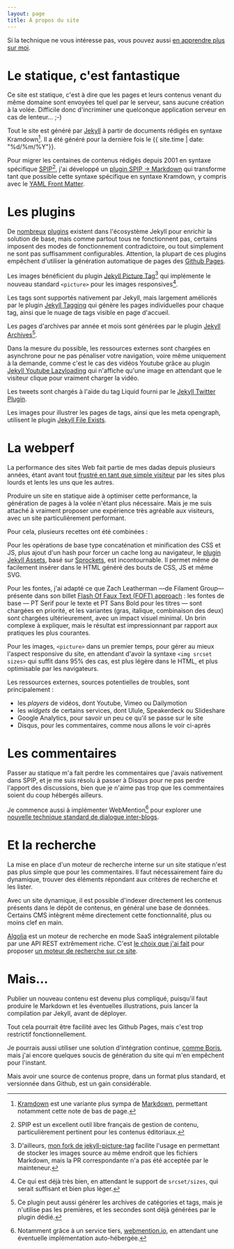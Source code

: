```yaml
---
layout: page
title: À propos du site
---
```


Si la technique ne vous intéresse pas, vous pouvez aussi [en apprendre plus sur moi](/a-propos/de-moi.html).

# Le statique, c'est fantastique

Ce site est statique, c'est à dire que les pages et leurs contenus venant du même domaine sont envoyées tel quel par le serveur, sans aucune création à la volée.  Difficile donc d'incriminer une quelconque application serveur en cas de lenteur… ;-)

Tout le site est généré par [Jekyll](http://jekyllrb.com/) à partir de documents rédigés en syntaxe Kramdown[^kramdown]. Il a été généré pour la dernière fois le&nbsp;{{ site.time | date: "%d/%m/%Y"}}.

[^kramdown]: [Kramdown](http://kramdown.gettalong.org/) est une variante plus sympa de [Markdown](http://fr.wikipedia.org/wiki/Markdown), permettant notamment cette note de bas de page.

Pour migrer les centaines de contenus rédigés depuis 2001 en syntaxe spécifique [SPIP](http://spip.net)[^spip], j'ai développé un [plugin SPIP → Markdown](https://github.com/nhoizey/spip2markdown) qui transforme tant que possible cette syntaxe spécifique en syntaxe Kramdown, y compris avec le [YAML Front Matter](http://jekyllrb.com/docs/frontmatter/).

[^spip]: SPIP est un excellent outil libre français de gestion de contenu, particulièrement pertinent pour les contenus éditoriaux.

# Les plugins

De [nombreux](http://jekyllrb.com/docs/plugins/#available-plugins) [plugins](http://www.jekyll-plugins.com/) existent dans l'écosystème Jekyll pour enrichir la solution de base, mais comme partout tous ne fonctionnent pas, certains imposent des modes de fonctionnement contradictoire, ou tout simplement ne sont pas suffisamment configurables. Attention, la plupart de ces plugins empêchent d'utiliser la génération automatique de pages des [Github Pages](https://help.github.com/articles/using-jekyll-with-pages/).

Les images bénéficient du plugin [Jekyll Picture Tag](https://github.com/robwierzbowski/jekyll-picture-tag)[^fork] qui implémente le nouveau standard `<picture>` pour les images responsives[^srcset].

[^fork]: D'ailleurs, [mon fork de jekyll-picture-tag](https://github.com/nhoizey/jekyll-picture-tag/) facilite l'usage en permettant de stocker les images source au même endroit que les fichiers Markdown, mais la PR correspondante n'a pas été acceptée par le mainteneur.

[^srcset]: Ce qui est déjà très bien, en attendant le support de `srcset/sizes`, qui serait suffisant et bien plus léger.

Les tags sont supportés nativement par Jekyll, mais largement améliorés par le plugin [Jekyll Tagging](https://github.com/pattex/jekyll-tagging) qui génère les pages individuelles pour chaque tag, ainsi que le nuage de tags visible en page d'accueil.

Les pages d'archives par année et mois sont générées par le plugin [Jekyll Archives](https://github.com/jekyll/jekyll-archives)[^arch-tags].

[^arch-tags]: Ce plugin peut aussi générer les archives de catégories et tags, mais je n'utilise pas les premières, et les secondes sont déjà générées par le plugin dédié.

Dans la mesure du possible, les ressources externes sont chargées en asynchrone pour ne pas pénaliser votre navigation, voire même uniquement à la demande, comme c'est le cas des vidéos Youtube grâce au plugin [Jekyll Youtube Lazyloading](https://github.com/erossignon/jekyll-youtube-lazyloading) qui n'affiche qu'une image en attendant que le visiteur clique pour vraiment charger la vidéo.

Les tweets sont chargés à l'aide du tag Liquid fourni par le [Jekyll Twitter Plugin](https://github.com/rob-murray/jekyll-twitter-plugin).

Les images pour illustrer les pages de tags, ainsi que les meta opengraph, utilisent le plugin [Jekyll File Exists](https://github.com/michaelx/jekyll_file_exists).

# La webperf

La performance des sites Web fait partie de mes dadas depuis plusieurs années, étant avant tout [frustré en tant que simple visiteur](https://twitter.com/nhoizey/status/562873571073355776/photo/1) par les sites plus lourds et lents les uns que les autres.

Produire un site en statique aide à optimiser cette performance, la génération de pages à la volée n'étant plus nécessaire. Mais je me suis attaché à vraiment proposer une expérience très agréable aux visiteurs, avec un site particulièrement performant.

Pour cela, plusieurs recettes ont été combinées :

Pour les opérations de base type concaténation et minification des CSS et JS, plus ajout d'un hash pour forcer un cache long au navigateur, le [plugin Jekyll Assets](https://github.com/jekyll-assets/jekyll-assets), basé sur [Sprockets](https://github.com/sstephenson/sprockets#readme), est incontournable. Il permet même de facilement insérer dans le HTML généré des bouts de CSS, JS et même SVG.

Pour les fontes, j'ai adapté ce que Zach Leatherman —de Filament Group— présente dans son billet [Flash Of Faux Text (FOFT) approach](http://www.zachleat.com/web/foft/) : les fontes de base — PT Serif pour le texte et PT Sans Bold pour les titres — sont chargées en priorité, et les variantes (gras, italique, combinaison des deux) sont chargées ultérieurement, avec un impact visuel minimal. Un brin complexe à expliquer, mais le résultat est impressionnant par rapport aux pratiques les plus courantes.

Pour les images, `<picture>` dans un premier temps, pour gérer au mieux l'aspect responsive du site, en attendant d'avoir la syntaxe `<img srcset sizes>` qui suffit dans 95% des cas, est plus légère dans le HTML, et plus optimisable par les navigateurs.

Les ressources externes, sources potentielles de troubles, sont principalement :

- les *players* de vidéos, dont Youtube, Vimeo ou Dailymotion
- les *widgets* de certains services, dont Ulule, Speakerdeck ou Slideshare
- Google Analytics, pour savoir un peu ce qu'il se passe sur le site
- Disqus, pour les commentaires, comme nous allons le voir ci-après

# Les commentaires

Passer au statique m'a fait perdre les commentaires que j'avais nativement dans SPIP, et je me suis résolu à passer à Disqus pour ne pas perdre l'apport des discussions, bien que je n'aime pas trop que les commentaires soient du coup hébergés ailleurs.

Je commence aussi à implémenter WebMention[^wmio] pour explorer une [nouvelle technique standard de dialogue inter-blogs](https://www.w3.org/TR/2016/WD-webmention-20160112/).

[^wmio]: Notamment grâce à un service tiers, [webmention.io](http://webmention.io/), en attendant une éventuelle implémentation auto-hébergée.

# Et la recherche

La mise en place d'un moteur de recherche interne sur un site statique n'est pas plus simple que pour les commentaires. Il faut nécessairement faire du dynamique, trouver des éléments répondant aux critères de recherche et les lister.

Avec un site dynamique, il est possible d'indexer directement les contenus présents dans le dépôt de contenus, en général une base de données. Certains CMS intègrent même directement cette fonctionnalité, plus ou moins clef en main.

[Algolia](https://www.algolia.com/) est un moteur de recherche en mode SaaS intégralement pilotable par une API REST extrêmement riche. C'est [le choix que j'ai fait](https://nicolas-hoizey.com/2015/06/un-moteur-de-recherche-sur-un-site-statique-facile-avec-algolia.html) pour proposer [un moteur de recherche sur ce site](/recherche.html).

# Mais…

Publier un nouveau contenu est devenu plus compliqué, puisqu'il faut produire le Markdown et les éventuelles illustrations, puis lancer la compilation par Jekyll, avant de déployer.

Tout cela pourrait être facilité avec les Github Pages, mais c'est trop restrictif fonctionnellement.

Je pourrais aussi utiliser une solution d'intégration continue, [comme Boris](https://borisschapira.com/), mais j'ai encore quelques soucis de génération du site qui m'en empêchent pour l'instant.

Mais avoir une source de contenus propre, dans un format plus standard, et  versionnée dans Github, est un gain considérable.
